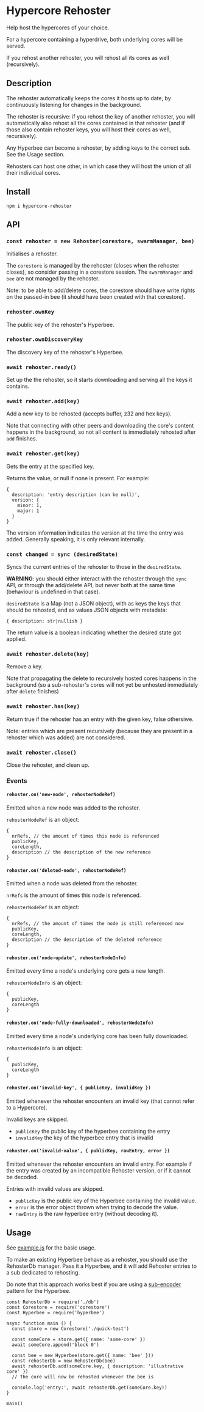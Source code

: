 # Hypercore Rehoster

Help host the hypercores of your choice.

For a hypercore containing a hyperdrive, both underlying cores will be served.

If you rehost another rehoster, you will rehost all its cores as well (recursively).

## Description

The rehoster automatically keeps the cores it hosts up to date, by continuously listening for changes in the background.

The rehoster is recursive: if you rehost the key of another rehoster, you will automatically
also rehost all the cores contained in that rehoster (and if those also contain rehoster keys, you will host their cores as well, recursively).

Any Hyperbee can become a rehoster, by adding keys to the correct sub. See the Usage section.

Rehosters can host one other, in which case they will host the union of all their individual cores.

## Install

`npm i hypercore-rehoster`

## API

### `const rehoster = new Rehoster(corestore, swarmManager, bee)`
Initialises a rehoster.

The `corestore` is managed by the rehoster (closes when the rehoster closes), so consider passing in a corestore session.
The `swarmManager` and `bee` are not managed by the rehoster.

Note: to be able to add/delete cores, the corestore should have write rights on the passed-in bee (it should have been created with that corestore).

### `rehoster.ownKey`

The public key of the rehoster's Hyperbee.

### `rehoster.ownDiscoveryKey`

The discovery key of the rehoster's Hyperbee.

### `await rehoster.ready()`
Set up the the rehoster, so it starts downloading and serving all the keys it contains.

### `await rehoster.add(key)`
Add a new key to be rehosted (accepts buffer, z32 and hex keys).

Note that connecting with other peers and downloading the core's content happens in the background, so not all content is immediately rehosted after `add` finishes.

### `await rehoster.get(key)`
Gets the entry at the specified key.

Returns the value, or null if none is present. For example:

```
{
  description: 'entry description (can be null)',
  version: {
    minor: 1,
    major: 1
  }
}
```

The version information indicates the version at the time the entry was added. Generally speaking, it is only relevant internally.

### `const changed = sync (desiredState)`

Syncs the current entries of the rehoster to those in the `desiredState`.

**WARNING**: you should either interact with the rehoster through the `sync` API, or through the add/delete API, but never both at the same time (behaviour is undefined in that case).

`desiredState` is a Map (not a JSON object), with as keys the keys that should be rehosted, and as values JSON objects with metadata:

```
{ description: str|nullish }
```

The return value is a boolean indicating whether the desired state got applied.

### `await rehoster.delete(key)`
Remove a key.

Note that propagating the delete to recursively hosted cores happens in the background
(so a sub-rehoster's cores will not yet be unhosted immediately after `delete` finishes)

### `await rehoster.has(key)`
Return true if the rehoster has an entry with the given key, false othersiwe.

Note: entries which are present recursively (because they are present in a rehoster which was added) are not considered.



### `await rehoster.close()`
Close the rehoster, and clean up.

### Events

#### `rehoster.on('new-node', rehosterNodeRef)`

Emitted when a new node was added to the rehoster.

`rehosterNodeRef` is an object:

```
{
  nrRefs, // the amount of times this node is referenced
  publicKey,
  coreLength,
  description // the description of the new reference
}
```


#### `rehoster.on('deleted-node', rehosterNodeRef)`

Emitted when a node was deleted from the rehoster.

`nrRefs` is the amount of times this node is referenced.

`rehosterNodeRef` is an object:

```
{
  nrRefs, // the amount of times the node is still referenced now
  publicKey,
  coreLength,
  description // the description of the deleted reference
}
```

#### `rehoster.on('node-update', rehosterNodeInfo)`

Emitted every time a node's underlying core gets a new length.

`rehosterNodeInfo` is an object:

```
{
  publicKey,
  coreLength
}
```

#### `rehoster.on('node-fully-downloaded', rehosterNodeInfo)`

Emitted every time a node's underlying core has been fully downloaded.

`rehosterNodeInfo` is an object:

```
{
  publicKey,
  coreLength
}
```

#### `rehoster.on('invalid-key', { publicKey, invalidKey })`

Emitted whenever the rehoster encounters an invalid key (that cannot refer to a Hypercore).

Invalid keys are skipped.

- `publicKey` the public key of the hyperbee containing the entry
- `invalidKey` the key of the hyperbee entry that is invalid

#### `rehoster.on('invalid-value', { publicKey, rawEntry, error })`

Emitted whenever the rehoster encounters an invalid entry. For example if the entry was created by an incompatible Rehoster version, or if it cannot be decoded.

Entries with invalid values are skipped.

- `publicKey` is the public key of the Hyperbee containing the invalid value.
- `error` is the error object thrown when trying to decode the value.
- `rawEntry` is the raw hyperbee entry (without decoding it).

## Usage

See [example.js](example.js) for the basic usage.

To make an existing Hyperbee behave as a rehoster, you should use the RehosterDb manager. Pass it a Hyperbee, and it will add Rehoster entries to a sub dedicated to rehosting.

Do note that this approach works best if you are using a [sub-encoder](https://github.com/holepunchto/sub-encoder/) pattern for the Hyperbee.

```
const RehosterDb = require('./db')
const Corestore = require('corestore')
const Hyperbee = require('hyperbee')

async function main () {
  const store = new Corestore('./quick-test')

  const someCore = store.get({ name: 'some-core' })
  await someCore.append('block 0')

  const bee = new Hyperbee(store.get({ name: 'bee' }))
  const rehosterDb = new RehosterDb(bee)
  await rehosterDb.add(someCore.key, { description: 'illustrative core' })
  // The core will now be rehosted whenever the bee is

  console.log('entry:', await rehosterDb.get(someCore.key))
}

main()
```
